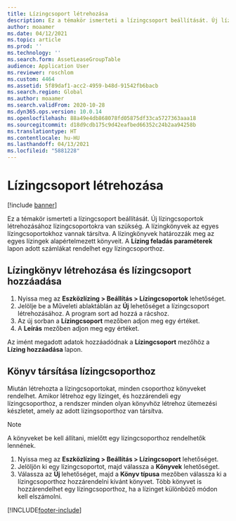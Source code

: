```yaml
---
title: Lízingcsoport létrehozása
description: Ez a témakör ismerteti a lízingcsoport beállítását. Új lízingcsoportok létrehozásához lízingcsoportokra van szükség.
author: moaamer
ms.date: 04/12/2021
ms.topic: article
ms.prod: ''
ms.technology: ''
ms.search.form: AssetLeaseGroupTable
audience: Application User
ms.reviewer: roschlom
ms.custom: 4464
ms.assetid: 5f89daf1-acc2-4959-b48d-91542fb6bacb
ms.search.region: Global
ms.author: moaamer
ms.search.validFrom: 2020-10-28
ms.dyn365.ops.version: 10.0.14
ms.openlocfilehash: 88a49e4db868078fd05875df33ca5727363aaa18
ms.sourcegitcommit: d18d9cdb175c9d42eafbed66352c24b2aa94258b
ms.translationtype: HT
ms.contentlocale: hu-HU
ms.lasthandoff: 04/13/2021
ms.locfileid: "5881228"
---
```

# <a name="create-a-lease-group"></a>Lízingcsoport létrehozása

[!include [banner](../includes/banner.md)]

Ez a témakör ismerteti a lízingcsoport beállítását. Új lízingcsoportok létrehozásához lízingcsoportokra van szükség. A lízingkönyvek az egyes lízingcsoportokhoz vannak társítva. A lízingkönyvek határozzák meg az egyes lízingek alapértelmezett könyveit. A **Lízing feladás paraméterek** lapon adott számlákat rendelhet egy lízingcsoporthoz.

## <a name="create-a-lease-book-and-add-a-lease-group"></a>Lízingkönyv létrehozása és lízingcsoport hozzáadása

1. Nyissa meg az **Eszközlízing \> Beállítás \> Lízingcsoportok** lehetőséget.
2. Jelölje be a Műveleti ablaktáblán az **Új** lehetőséget a lízingcsoport létrehozásához. A program sort ad hozzá a rácshoz.
3. Az új sorban a **Lízingcsoport** mezőben adjon meg egy értéket.
4. A **Leírás** mezőben adjon meg egy értéket.

Az imént megadott adatok hozzáadódnak a **Lízingcsoport** mezőhöz a **Lízing hozzáadása** lapon.

## <a name="associate-a-book-with-a-lease-group"></a>Könyv társítása lízingcsoporthoz

Miután létrehozta a lízingcsoportokat, minden csoporthoz könyveket rendelhet. Amikor létrehoz egy lízinget, és hozzárendeli egy lízingcsoporthoz, a rendszer minden olyan könyvhöz létrehoz ütemezési készletet, amely az adott lízingsoporthoz van társítva.

> [!NOTE]
> A könyveket be kell állítani, mielőtt egy lízingcsoporthoz rendelhetők lennének.

1. Nyissa meg az **Eszközlízing \> Beállítás \> Lízingcsoport** lehetőséget.
2. Jelöljön ki egy lízingcsoportot, majd válassza a **Könyvek** lehetőséget.
3. Válassza az **Új** lehetőséget, majd a **Könyv típusa** mezőben válassza ki a lízingcsoporthoz hozzárendelni kívánt könyvet. Több könyvet is hozzárendelhet egy lízingcsoporthoz, ha a lízinget különböző módon kell elszámolni.


[!INCLUDE[footer-include](../../includes/footer-banner.md)]
